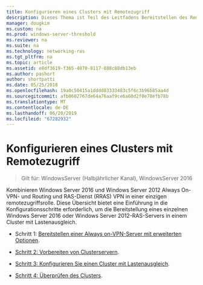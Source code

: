 ```yaml
---
title: Konfigurieren eines Clusters mit Remotezugriff
description: Dieses Thema ist Teil des Leitfadens Bereitstellen des Remotezugriffs in einem Cluster unter Windows Server 2016.
manager: dougkim
ms.custom: na
ms.prod: windows-server-threshold
ms.reviewer: na
ms.suite: na
ms.technology: networking-ras
ms.tgt_pltfrm: na
ms.topic: article
ms.assetid: e8df3619-f365-4070-8117-888c88db13eb
ms.author: pashort
author: shortpatti
ms.date: 05/25/2018
ms.openlocfilehash: 19a0c50415a1dddd83333483c5f6c3b96b85aa4d
ms.sourcegitcommit: afb0602767de64a76aaf9ce6a60d2f0e78efb78b
ms.translationtype: MT
ms.contentlocale: de-DE
ms.lasthandoff: 06/20/2019
ms.locfileid: "67282932"
---
```

# <a name="configure-a-remote-access-cluster"></a>Konfigurieren eines Clusters mit Remotezugriff

>Gilt für: WindowsServer (Halbjährlicher Kanal), WindowsServer 2016

 Kombinieren Windows Server 2016 und Windows Server 2012 Always On-VPN- und Routing und RAS-Dienst (RRAS) VPN in einer einzigen remotezugriffsrolle. Diese Übersicht bietet eine Einführung in die Konfigurationsschritte erforderlich, um die Bereitstellung eines einzelnen Windows Server 2016 oder Windows Server 2012-RAS-Servers in einem Cluster mit Lastenausgleich.
  
-  Schritt 1: [Bereitstellen einer Always on-VPN-Server mit erweiterten Optionen](../../../vpn/always-on-vpn/deploy/always-on-vpn-adv-options.md).
  
-   [Schritt 2: Vorbereiten von Clusterservern](Step-2-Prepare-Cluster-Servers.md).  
  
-   [Schritt 3: Konfigurieren Sie einen Cluster mit Lastenausgleich](Step-3-Configure-a-Load-Balanced-Cluster.md).  
  
-   [Schritt 4: Überprüfen des Clusters](Step-4-Verify-the-Cluster.md).  
  


